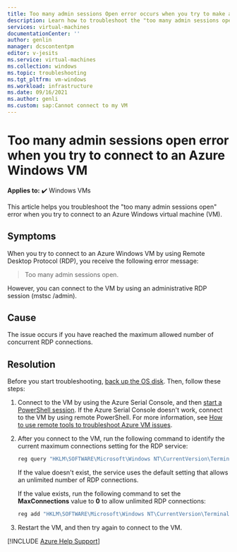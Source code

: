 ```yaml
---
title: Too many admin sessions Open error occurs when you try to make an RDP connection to Azure Windows VM.
description: Learn how to troubleshoot the "too many admin sessions open" error when you try to connect to an Azure VM.
services: virtual-machines
documentationCenter: ''
author: genlin
manager: dcscontentpm
editor: v-jesits
ms.service: virtual-machines
ms.collection: windows
ms.topic: troubleshooting
ms.tgt_pltfrm: vm-windows
ms.workload: infrastructure
ms.date: 09/16/2021
ms.author: genli
ms.custom: sap:Cannot connect to my VM
---
```

# Too many admin sessions open error when you try to connect to an Azure Windows VM

**Applies to:** :heavy_check_mark: Windows VMs

This article helps you troubleshoot the "too many admin sessions open" error when you try to connect to an Azure Windows virtual machine (VM).

## Symptoms

When you try to connect to an Azure Windows VM by using Remote Desktop Protocol (RDP), you receive the following error message:

   >Too many admin sessions open.

However, you can connect to the VM by using an administrative RDP session (mstsc /admin).

## Cause

The issue occurs if you have reached the maximum allowed number of concurrent RDP connections.

## Resolution

Before you start troubleshooting, [back up the OS disk](/azure/virtual-machines/windows/snapshot-copy-managed-disk). Then, follow these steps:

1. Connect to the VM by using the Azure Serial Console, and then [start a PowerShell session]( serial-console-windows.md#use-serial-console). If the Azure Serial Console doesn't work, connect to the VM by using remote PowerShell. For more information, see [How to use remote tools to troubleshoot Azure VM issues](remote-tools-troubleshoot-azure-vm-issues.md).

1. After you connect to the VM, run the following command to identify the current maximum connections setting for the RDP service:

    ```powershell
   reg query "HKLM\SOFTWARE\Microsoft\Windows NT\CurrentVersion\TerminalServerGateway\Config\Core" /v MaxConnections
    ```

    If the value doesn't exist, the service uses the default setting that allows an unlimited number of RDP connections.

    If the value exists, run the following command to set the **MaxConnections** value to **0** to allow unlimited RDP connections:

    ```powershell
    reg add "HKLM\SOFTWARE\Microsoft\Windows NT\CurrentVersion\TerminalServerGateway\Config\Core" /v MaxConnections /t REG_DWORD /d 0xffffffff /f 
    ```

1. Restart the VM, and then try again to connect to the VM.

[!INCLUDE [Azure Help Support](../../../includes/azure-help-support.md)]
